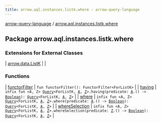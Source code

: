 ```yaml
---
title: arrow.aql.instances.listk.where - arrow-query-language
---
```


[arrow-query-language](../index.html) / [arrow.aql.instances.listk.where](./index.html)

## Package arrow.aql.instances.listk.where

### Extensions for External Classes

| [arrow.data.ListK](arrow.data.-list-k/index.html) |  |

### Functions

| [functorFilter](functor-filter.html) | `fun functorFilter(): FunctorFilter<ForListK>` |
| [having](having.html) | `infix fun <A, Z> `[`Query`](../arrow.aql/-query/index.html)`<ForListK, `[`A`](having.html#A)`, `[`Z`](having.html#Z)`>.having(predicate: `[`A`](having.html#A)`.() -> `[`Boolean`](https://kotlinlang.org/api/latest/jvm/stdlib/kotlin/-boolean/index.html)`): `[`Query`](../arrow.aql/-query/index.html)`<ForListK, `[`A`](having.html#A)`, `[`Z`](having.html#Z)`>` |
| [where](where.html) | `infix fun <A, Z> `[`Query`](../arrow.aql/-query/index.html)`<ForListK, `[`A`](where.html#A)`, `[`Z`](where.html#Z)`>.where(predicate: `[`A`](where.html#A)`.() -> `[`Boolean`](https://kotlinlang.org/api/latest/jvm/stdlib/kotlin/-boolean/index.html)`): `[`Query`](../arrow.aql/-query/index.html)`<ForListK, `[`A`](where.html#A)`, `[`Z`](where.html#Z)`>` |
| [whereSelection](where-selection.html) | `infix fun <A, Z> `[`Query`](../arrow.aql/-query/index.html)`<ForListK, `[`A`](where-selection.html#A)`, `[`Z`](where-selection.html#Z)`>.whereSelection(predicate: `[`Z`](where-selection.html#Z)`.() -> `[`Boolean`](https://kotlinlang.org/api/latest/jvm/stdlib/kotlin/-boolean/index.html)`): `[`Query`](../arrow.aql/-query/index.html)`<ForListK, `[`A`](where-selection.html#A)`, `[`Z`](where-selection.html#Z)`>` |

